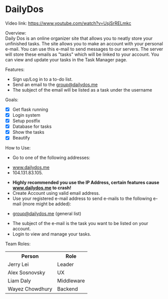 # DailyDos

Video link: https://www.youtube.com/watch?v=UsjSrRELmkc

Overview:
<br>Daily Dos is an online organizer site that allows you to neatly store your unfinished tasks.
The site allows you to make an account with your personal e-mail. You can use this e-mail to send messages to our servers. The server will store these emails as "tasks" which will be linked to your account. You can view and update your tasks in the Task Manager page.

Features:

 * Sign up/Log in to a to-do list.
 * Send an email to the group@dailydos.me
 * The subject of the email will be listed as a task under the username

Goals: 

- [x] Get flask running
- [x] Login system
- [x] Setup postfix
- [x] Database for tasks
- [x] Show the tasks
- [x] Beautify

How to Use:
- Go to one of the following addresses: 
 * www.dailydos.me
 * 104.131.83.105.
- <b>Highly recommended you use the IP Address, certain features cause www.dailydos.me to crash! </b>
- Create Account using valid email address.
- Use your registered e-mail address to send e-mails to the following e-mail (more might be added):
 * group@dailydos.me (general list)
- The subject of the e-mail is the task you want to be listed on your account.
- Login to view and manage your tasks.


Team Roles:
<table>
  <tr>
    <th>Person</th>
    <th>Role</th>
  </tr>
  <tr>
    <td>Jerry Lei</td>
    <td>Leader</td>
  </tr>
  <tr>
    <td>Alex Sosnovsky</td>
    <td>UX</td>
  </tr>
  <tr>
    <td>Liam Daly</td>
    <td>Middleware</td>
  </tr>
  <tr>
    <td>Wayez Chowdhury</td>
    <td>Backend</td>
  </tr>
</table>

